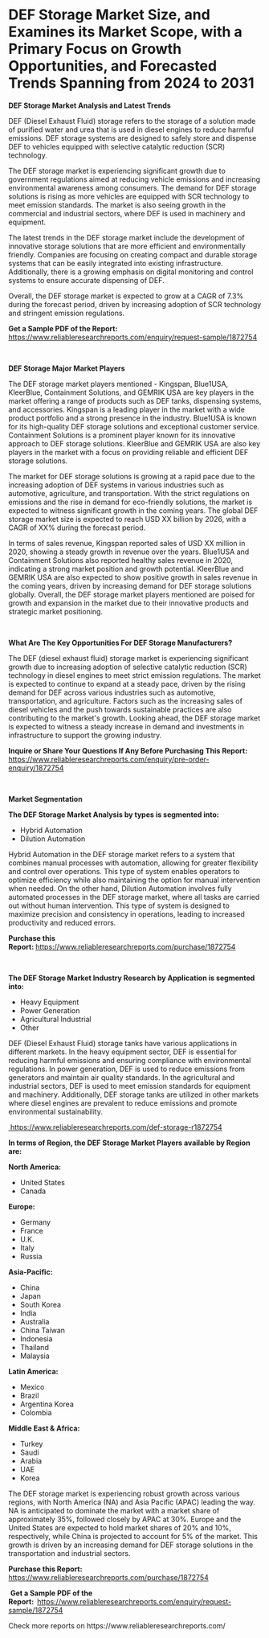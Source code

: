 <p><h1>DEF Storage Market Size, and Examines its Market Scope, with a Primary Focus on Growth Opportunities, and Forecasted Trends Spanning from 2024 to 2031</h1></p><p><strong>DEF Storage Market Analysis and Latest Trends</strong></p>
<p><p>DEF (Diesel Exhaust Fluid) storage refers to the storage of a solution made of purified water and urea that is used in diesel engines to reduce harmful emissions. DEF storage systems are designed to safely store and dispense DEF to vehicles equipped with selective catalytic reduction (SCR) technology.</p><p>The DEF storage market is experiencing significant growth due to government regulations aimed at reducing vehicle emissions and increasing environmental awareness among consumers. The demand for DEF storage solutions is rising as more vehicles are equipped with SCR technology to meet emission standards. The market is also seeing growth in the commercial and industrial sectors, where DEF is used in machinery and equipment.</p><p>The latest trends in the DEF storage market include the development of innovative storage solutions that are more efficient and environmentally friendly. Companies are focusing on creating compact and durable storage systems that can be easily integrated into existing infrastructure. Additionally, there is a growing emphasis on digital monitoring and control systems to ensure accurate dispensing of DEF.</p><p>Overall, the DEF storage market is expected to grow at a CAGR of 7.3% during the forecast period, driven by increasing adoption of SCR technology and stringent emission regulations.</p></p>
<p><strong>Get a Sample PDF of the Report:&nbsp;</strong> <a href="https://www.reliableresearchreports.com/enquiry/request-sample/1872754">https://www.reliableresearchreports.com/enquiry/request-sample/1872754</a></p>
<p>&nbsp;</p>
<p><strong>DEF Storage Major Market Players</strong></p>
<p><p>The DEF storage market players mentioned - Kingspan, Blue1USA, KleerBlue, Containment Solutions, and GEMRIK USA are key players in the market offering a range of products such as DEF tanks, dispensing systems, and accessories. Kingspan is a leading player in the market with a wide product portfolio and a strong presence in the industry. Blue1USA is known for its high-quality DEF storage solutions and exceptional customer service. Containment Solutions is a prominent player known for its innovative approach to DEF storage solutions. KleerBlue and GEMRIK USA are also key players in the market with a focus on providing reliable and efficient DEF storage solutions.</p><p>The market for DEF storage solutions is growing at a rapid pace due to the increasing adoption of DEF systems in various industries such as automotive, agriculture, and transportation. With the strict regulations on emissions and the rise in demand for eco-friendly solutions, the market is expected to witness significant growth in the coming years. The global DEF storage market size is expected to reach USD XX billion by 2026, with a CAGR of XX% during the forecast period.</p><p>In terms of sales revenue, Kingspan reported sales of USD XX million in 2020, showing a steady growth in revenue over the years. Blue1USA and Containment Solutions also reported healthy sales revenue in 2020, indicating a strong market position and growth potential. KleerBlue and GEMRIK USA are also expected to show positive growth in sales revenue in the coming years, driven by increasing demand for DEF storage solutions globally. Overall, the DEF storage market players mentioned are poised for growth and expansion in the market due to their innovative products and strategic market positioning.</p></p>
<p>&nbsp;</p>
<p><strong>What Are The Key Opportunities For DEF Storage Manufacturers?</strong></p>
<p><p>The DEF (diesel exhaust fluid) storage market is experiencing significant growth due to increasing adoption of selective catalytic reduction (SCR) technology in diesel engines to meet strict emission regulations. The market is expected to continue to expand at a steady pace, driven by the rising demand for DEF across various industries such as automotive, transportation, and agriculture. Factors such as the increasing sales of diesel vehicles and the push towards sustainable practices are also contributing to the market's growth. Looking ahead, the DEF storage market is expected to witness a steady increase in demand and investments in infrastructure to support the growing industry.</p></p>
<p><strong>Inquire or Share Your Questions If Any Before Purchasing This Report:</strong> <a href="https://www.reliableresearchreports.com/enquiry/pre-order-enquiry/1872754">https://www.reliableresearchreports.com/enquiry/pre-order-enquiry/1872754</a></p>
<p>&nbsp;</p>
<p><strong>Market Segmentation</strong></p>
<p><strong>The DEF Storage Market Analysis by types is segmented into:</strong></p>
<p><ul><li>Hybrid Automation</li><li>Dilution Automation</li></ul></p>
<p><p>Hybrid Automation in the DEF storage market refers to a system that combines manual processes with automation, allowing for greater flexibility and control over operations. This type of system enables operators to optimize efficiency while also maintaining the option for manual intervention when needed. On the other hand, Dilution Automation involves fully automated processes in the DEF storage market, where all tasks are carried out without human intervention. This type of system is designed to maximize precision and consistency in operations, leading to increased productivity and reduced errors.</p></p>
<p><strong>Purchase this Report:&nbsp;</strong><a href="https://www.reliableresearchreports.com/purchase/1872754">https://www.reliableresearchreports.com/purchase/1872754</a></p>
<p>&nbsp;</p>
<p><strong>The DEF Storage Market Industry Research by Application is segmented into:</strong></p>
<p><ul><li>Heavy Equipment</li><li>Power Generation</li><li>Agricultural Industrial</li><li>Other</li></ul></p>
<p><p>DEF (Diesel Exhaust Fluid) storage tanks have various applications in different markets. In the heavy equipment sector, DEF is essential for reducing harmful emissions and ensuring compliance with environmental regulations. In power generation, DEF is used to reduce emissions from generators and maintain air quality standards. In the agricultural and industrial sectors, DEF is used to meet emission standards for equipment and machinery. Additionally, DEF storage tanks are utilized in other markets where diesel engines are prevalent to reduce emissions and promote environmental sustainability.</p></p>
<p><a href="https://www.reliableresearchreports.com/def-storage-r1872754">&nbsp;https://www.reliableresearchreports.com/def-storage-r1872754</a></p>
<p><strong>In terms of Region, the DEF Storage Market Players available by Region are:</strong></p>
<p>
    <p> <strong> North America: </strong>
        <ul>
            <li>United States</li>
            <li>Canada</li>
        </ul>
        </p> 
    <p> <strong> Europe: </strong>
        <ul>
            <li>Germany</li>
            <li>France</li>
            <li>U.K.</li>
            <li>Italy</li>
            <li>Russia</li>
        </ul>
        </p> 
    <p> <strong> Asia-Pacific: </strong>
        <ul>
            <li>China</li>
            <li>Japan</li>
            <li>South Korea</li>
            <li>India</li>
            <li>Australia</li>
            <li>China Taiwan</li>
            <li>Indonesia</li>
            <li>Thailand</li>
            <li>Malaysia</li>
        </ul>
        </p> 
    <p> <strong> Latin America: </strong>
        <ul>
            <li>Mexico</li>
            <li>Brazil</li>
            <li>Argentina Korea</li>
            <li>Colombia</li>
        </ul>
        </p> 
    <p> <strong> Middle East & Africa: </strong>
        <ul>
            <li>Turkey</li>
            <li>Saudi</li>
            <li>Arabia</li>
            <li>UAE</li>
            <li>Korea</li>
        </ul>
    </p>
    </p>
<p><p>The DEF storage market is experiencing robust growth across various regions, with North America (NA) and Asia Pacific (APAC) leading the way. NA is anticipated to dominate the market with a market share of approximately 35%, followed closely by APAC at 30%. Europe and the United States are expected to hold market shares of 20% and 10%, respectively, while China is projected to account for 5% of the market. This growth is driven by an increasing demand for DEF storage solutions in the transportation and industrial sectors.</p></p>
<p><strong>Purchase this Report: </strong><a href="https://www.reliableresearchreports.com/purchase/1872754">https://www.reliableresearchreports.com/purchase/1872754</a></p>
<p>&nbsp;<strong>Get a Sample PDF of the Report:&nbsp;&nbsp;</strong><a href="https://www.reliableresearchreports.com/enquiry/request-sample/1872754">https://www.reliableresearchreports.com/enquiry/request-sample/1872754</a></p>
<p><strong></strong></p>
<p>Check more reports on https://www.reliableresearchreports.com/</p>